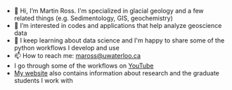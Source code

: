 - 👋 Hi, I’m Martin Ross. I'm specialized in glacial geology and a few related things (e.g. Sedimentology, GIS, geochemistry)
- 👀 I’m interested in codes and applications that help analyze geoscience data
- 🌱 I keep learning about data science and I'm happy to share some of the python workflows I develop and use
- 📫 How to reach me: maross@uwaterloo.ca
- I go through some of the workflows on [YouTube](https://www.youtube.com/channel/UCIBhMXM_Ns7uQ9emOjh8UFw)
- [My website](https://www.earthstrata.org/) also contains information about research and the graduate students I work with 

<!---
GlacialGeo/GlacialGeo is a ✨ special ✨ repository because its `README.md` (this file) appears on your GitHub profile.
You can click the Preview link to take a look at your changes.
--->
